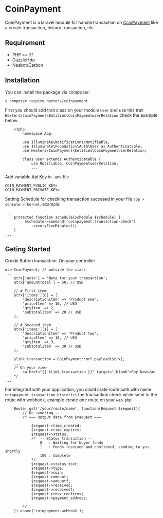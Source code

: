 # CoinPayment

CoinPayment is a laravel module for handle transaction on [CoinPayment](https://www.coinpayments.net/) like a create transaction, history transaction, etc.

## Requirement
- PHP >= 7.1
- GuzzleHttp
- Nesbot/Carbon
## Installation
You can install the package via composer:
```
$ composer require hexters/coinpayment
```
First you should add trait class on your module ```User``` and use this trait ```Hexters\CoinPayment\Entities\CoinPaymentuserRelation``` check the example below:

```
    <?php
        namespace App;
        
        use Illuminate\Notifications\Notifiable;
        use Illuminate\Foundation\Auth\User as Authenticatable;
        use Hexters\CoinPayment\Entities\CoinPaymentuserRelation;

        class User extends Authenticatable {
            use Notifiable, CoinPaymentuserRelation;
            ...
```

Add variable Api Key in ```.env``` file
```
COIN_PAYMENT_PUBLIC_KEY=
COIN_PAYMENT_PRIVATE_KEY=
```

Setting Schedule for checking transaction succesed in your file ```app > console > kernel```. example:
```
...
    protected function schedule(Schedule $schedule) {
         $schedule->command('coinpayment:transaction-check')
            ->everyFiveMinutes();
    }
...
```
## Geting Started
Create Button transaction. On your controller
```
use CoinPayment; // outside the class
...
    $trx['note'] = 'Note for your transaction';
    $trx['amountTotal'] = 50; // USD

    // # First item
    $trx['items'][0] = [
        'descriptionItem' => 'Product one',
        'priceItem' => 10, // USD
        'qtyItem' => 2,
        'subtotalItem' => 20 // USD
    ];
    
    // # Secound item
    $trx['items'][1] = [
        'descriptionItem' => 'Product two',
        'priceItem' => 10, // USD
        'qtyItem' => 3,
        'subtotalItem' => 30 // USD
    ];
    
    $link_transaction = CoinPayment::url_payload($trx);
    ...
    /* On your view 
        <a href="{{ $link_transaction }}" target="_blank">Pay Now</a>
    */
...
```
For integrted with your application, you could crate route path with name ```coinpayment.transaction.histories``` the transaction check while send to the route with webhook. example create one route on your ```web.php```
```
    Route::get('/your/route/name', function(Request $request){
        // Do someting...
        /* === Output data from $request ===
        
            $request->time_created;
            $request->time_expires;
            $request->status; 
            /*  -- Status transaction --
                0   : Waiting for buyer funds
                1   : Funds received and confirmed, sending to you shortly
                100 : Complete
            */
            $request->status_text;
            $request->type;
            $request->coin;
            $request->amount;
            $request->amountf;
            $request->received;
            $request->receivedf;
            $request->recv_confirms;
            $request->payment_address;
            
        */
    })->name('coinpayment.webhook');
```


